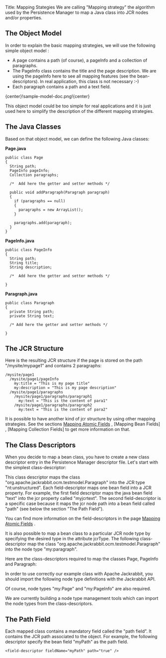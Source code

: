 Title: Mapping Stategies
We are calling "Mapping strategy" the algorithm used by the Persistence
Manager to map a Java class into JCR nodes and/or properties.

<a name="MappingStategies-TheObjectModel"></a>
## The Object Model

In order to explain the basic mapping strategies, we will use the following
simple object model :

* A page contains a path (of course), a pageInfo and a collection of
paragraphs.
* The PageInfo class contains the title and the page description. We are
using the pageInfo here to see all mapping features (see the
bean-descriptors). In real application, this class is not necessary :-)
* Each paragraph contains a path and a text field.

{center}!sample-model-doc.png!{center}

This object model could be too simple for real applications and it is just
used here to simplify the description of the different mapping strategies.

<a name="MappingStategies-TheJavaClasses"></a>
## The Java Classes

Based on that object model, we can define the following Java classes:

**Page.java**

    public class Page
    {
      String path;
      PageInfo pageInfo;
      Collection paragraphs;
    
      /*  Add here the getter and setter methods */
    
      public void addParagraph(Paragraph paragraph)
      {
        if (paragraphs == null)
        {
          paragraphs = new ArrayList();
        }
    
        paragraphs.add(paragraph);
      }
    }

**PageInfo.java**

    public class PageInfo
    {
      String path;
      String title;
      String description;
    
      /*  Add here the getter and setter methods */
    
    }


**Paragraph.java**
    
    public class Paragraph
    {
      private String path;
      private String text;
    
      /* Add here the getter and setter methods */
    
    }


<a name="MappingStategies-TheJCRStructure"></a>
## The JCR Structure

Here is the resulting JCR structure if the page is stored on the path
"/mysite/mypage1" and contains 2 paragraphs:


    /mysite/page1
      /mysite/page1/pageInfo
        my:title = "This is my page title"
        my:description = "This is my page description"
      /mysite/page1/paragraphs
        /mysite/page1/paragraphs/paragraph1
          my:text = "This is the content of para1"
        /mysite/page1/paragraphs/paragraph2
          my:text = "This is the content of para2"

 
It is possible to have another kind of jcr structure by using other mapping
strategies. See the sections [Mapping Atomic Fields](mapping-atomic-fields.html)
, [Mapping Bean Fields]
, [Mapping Collection Fields]
 to get more information on that.

<a name="MappingStategies-TheClassDescriptors"></a>
## The Class Descriptors

When you decide to map a bean class, you have to create a new class
descriptor entry in the Persistence Manager descriptor file. Let's start
with the simplest class-descriptor:

This class descriptor maps the class
"org.apache.jackrabbit.ocm.testmodel.Paragraph" into the JCR type
"nt:unstructured". Each field-descriptor maps one bean field into a JCR
property. For example, the first field descriptor maps the java bean field
"text" into the jcr property called "myjcrtext". The second
field-descriptor is a specific case because it maps the jcr node path into
a bean field called "path" (see below the section "The Path Field").

You can find more information on the field-descriptors in the page [Mapping Atomic Fields](mapping-atomic-fields.html)
.

It is also possible to map a bean class to a particular JCR node type by
specifying the desired type in the attribute jcrType. The following
class-descriptor map the class
"org.apache.jackrabbit.ocm.testmodel.Paragraph" into the node type
"my:paragraph".

Here are the class-descriptors required to map the classes Page, PageInfo
and Paragraph:

In order to use correctly our example class with Apache Jackrabbit, you
should import the following node type definitions with the Jackrabbit API.

Of course, node types "my:Page" and "my:PageInfo" are also required.

We are currently building a node type management tools which can import the
node types from the class-descriptors.

<a name="MappingStategies-ThePathField"></a>
## The Path Field

Each mapped class contains a mandatory field called the "path field". It
contains the JCR path associated to the object. For example, the following
descriptor specify the bean field "myPath" as the path field.


    <field-descriptor fieldName="myPath" path="true" />

